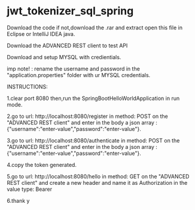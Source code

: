 # jwt_tokenizer_sql_spring

Download the code if not,download the .rar and extract open this file in Eclipse or IntelliJ IDEA java.

Download the ADVANCED REST client to test API
 
Download and setup MYSQL with credientials.

imp note! : rename the username and password in the "application.properties" folder with ur MYSQL credentials.

INSTRUCTIONS:

1.clear port 8080 then,run the SpringBootHelloWorldApplication in run mode.

2.go to url: http://localhost:8080/register in method: POST on the "ADVANCED REST client" and enter in the body a json array : {"username":"enter-value","password":"enter-value"}.

3.go to url: http://localhost:8080/authenticate  in method: POST on the "ADVANCED REST client" and enter in the body a json array : {"username":"enter-value","password":"enter-value"}.

4.copy the token generated.

5.go to url: http://localhost:8080/hello in method: GET on the "ADVANCED REST client" and create a new header and name it as Authorization in the value type: Bearer <paste copied token>

6.thank y
